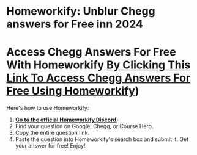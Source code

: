 # Homeworkify: Unblur Chegg answers for Free inn 2024

# Access Chegg Answers For Free With Homeworkify [By Clicking This Link To Access Chegg Answers For Free Using Homeworkify](https://discord.gg/RwpqunvpAy))

Here's how to use Homeworkify:

1. [**Go to the official Homeworkify Discord**](https://discord.gg/RwpqunvpAy))
2. Find your question on Google, Chegg, or Course Hero.
3. Copy the entire question link.
4. Paste the question into Homeworkify's search box and submit it. Get your answer for free! Enjoy!
